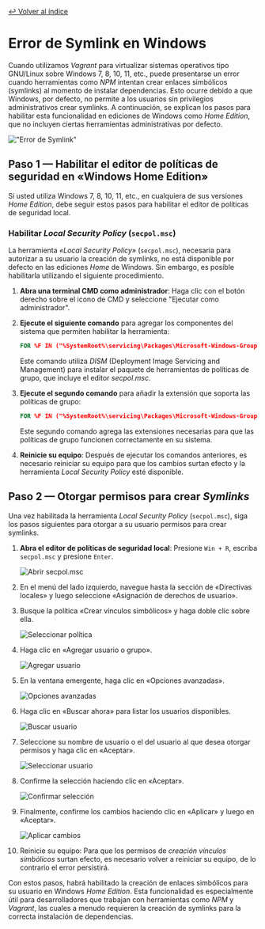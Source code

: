 [↩︎ Volver al índice](/README.md)

# **Error de Symlink en Windows**

Cuando utilizamos _Vagrant_ para virtualizar sistemas operativos tipo GNU/Linux sobre Windows 7, 8, 10, 11, etc., puede presentarse un error cuando herramientas como _NPM_ intentan crear enlaces simbólicos (symlinks) al momento de instalar dependencias. Esto ocurre debido a que Windows, por defecto, no permite a los usuarios sin privilegios administrativos crear symlinks. A continuación, se explican los pasos para habilitar esta funcionalidad en ediciones de Windows como _Home Edition_, que no incluyen ciertas herramientas administrativas por defecto.

!["Error de Symlink"](/images/symlink/00-symlink-error.png)

## **Paso 1 — Habilitar el editor de políticas de seguridad en «Windows Home Edition»**

Si usted utiliza Windows 7, 8, 10, 11, etc., en cualquiera de sus versiones _Home Edition_, debe seguir estos pasos para habilitar el editor de políticas de seguridad local.

### Habilitar _Local Security Policy_ (`secpol.msc`)

La herramienta _«Local Security Policy»_ (`secpol.msc`), necesaria para autorizar a su usuario la creación de symlinks, no está disponible por defecto en las ediciones _Home_ de Windows. Sin embargo, es posible habilitarla utilizando el siguiente procedimiento.

1. **Abra una terminal CMD como administrador**: Haga clic con el botón derecho sobre el icono de CMD y seleccione "Ejecutar como administrador".
   
2. **Ejecute el siguiente comando** para agregar los componentes del sistema que permiten habilitar la herramienta:

    ```cmd
    FOR %F IN ("%SystemRoot%\servicing\Packages\Microsoft-Windows-GroupPolicy-ClientTools-Package~*.mum") DO (DISM /Online /NoRestart /Add-Package:"%F")
    ```

   Este comando utiliza _DISM_ (Deployment Image Servicing and Management) para instalar el paquete de herramientas de políticas de grupo, que incluye el editor _secpol.msc_. 

3. **Ejecute el segundo comando** para añadir la extensión que soporta las políticas de grupo:

    ```cmd
    FOR %F IN ("%SystemRoot%\servicing\Packages\Microsoft-Windows-GroupPolicy-ClientExtensions-Package~*.mum") DO (DISM /Online /NoRestart /Add-Package:"%F")
    ```

   Este segundo comando agrega las extensiones necesarias para que las políticas de grupo funcionen correctamente en su sistema.

4. **Reinicie su equipo**: Después de ejecutar los comandos anteriores, es necesario reiniciar su equipo para que los cambios surtan efecto y la herramienta _Local Security Policy_ esté disponible.

## **Paso 2 — Otorgar permisos para crear _Symlinks_**

Una vez habilitada la herramienta _Local Security Policy_ (`secpol.msc`), siga los pasos siguientes para otorgar a su usuario permisos para crear symlinks.

1. **Abra el editor de políticas de seguridad local**: Presione `Win + R`, escriba `secpol.msc` y presione `Enter`. 

   ![Abrir secpol.msc](/images/symlink/01-secpol.jpg)

2. En el menú del lado izquierdo, navegue hasta la sección de «Directivas locales» y luego seleccione «Asignación de derechos de usuario».

3. Busque la política «Crear vínculos simbólicos» y haga doble clic sobre ella.

   ![Seleccionar política](/images/symlink/02-create-symlinks.jpg)

4. Haga clic en «Agregar usuario o grupo».

   ![Agregar usuario](/images/symlink/03-add-user.jpg)

5. En la ventana emergente, haga clic en «Opciones avanzadas».

   ![Opciones avanzadas](/images/symlink/04-search-user.jpg)

6. Haga clic en «Buscar ahora» para listar los usuarios disponibles.

   ![Buscar usuario](/images/symlink/05-find-now.jpg)

7. Seleccione su nombre de usuario o el del usuario al que desea otorgar permisos y haga clic en «Aceptar».

   ![Seleccionar usuario](/images/symlink/06-select-user.jpg)

8. Confirme la selección haciendo clic en «Aceptar».

   ![Confirmar selección](/images/symlink/07-submit-user.jpg)

9. Finalmente, confirme los cambios haciendo clic en «Aplicar» y luego en «Aceptar».

   ![Aplicar cambios](/images/symlink/08-confirm-changes.jpg)

10. Reinicie su equipo: Para que los permisos de _creación vínculos simbólicos_ surtan efecto, es necesario volver a reiniciar su equipo, de lo contrario el error persistirá.

Con estos pasos, habrá habilitado la creación de enlaces simbólicos para su usuario en Windows _Home Edition_. Esta funcionalidad es especialmente útil para desarrolladores que trabajan con herramientas como _NPM_ y _Vagrant_, las cuales a menudo requieren la creación de symlinks para la correcta instalación de dependencias.